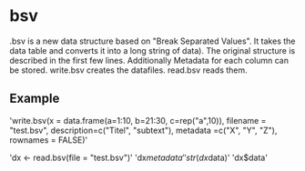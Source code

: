 # bsv
.bsv is a new data structure based on "Break Separated Values".
It takes the data table and converts it into a long string of data).
The original structure is described in the first few lines.
Additionally Metadata for each column can be stored.
write.bsv creates the datafiles. read.bsv reads them.

## Example 

'write.bsv(x = data.frame(a=1:10, b=21:30, c=rep("a",10)), filename = "test.bsv", description=c("Titel", "subtext"), metadata =c("X", "Y", "Z"), rownames = FALSE)'

'dx <- read.bsv(file = "test.bsv")'
'dx$metadata'
'str(dx$data)'
'dx$data'
